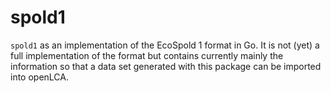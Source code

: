# spold1
`spold1` as an implementation of the EcoSpold 1 format in Go. It is not (yet) a
full implementation of the format but contains currently mainly the information
so that a data set generated with this package can be imported into openLCA.